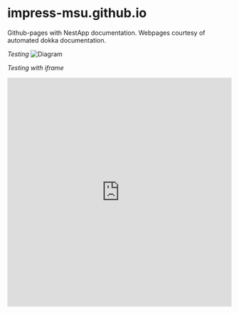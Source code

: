 # impress-msu.github.io
Github-pages with NestApp documentation. Webpages courtesy of automated dokka documentation.


_Testing_
![Diagram](http://impress-msu.github.io/impress-msu.github.io/Drawio-Diagrams/Nest%20Behavioral%20Diagrams%20Fall-2020.drawio.svg)


_Testing with iframe_
<iframe frameborder="0" style="width:100%;height:516px" src="https://app.diagrams.net/?chrome=0&gapi=0&db=0&url=https%3A%2F%2Fraw.githubusercontent.com%2Fimpress-msu%2Fimpress-msu.github.io%2Fmain%2FDrawio-Diagrams%2FNest%2520Behavioral%2520Diagrams%2520Fall-2020.html#Uhttps%3A%2F%2Fraw.githubusercontent.com%2Fimpress-msu%2Fimpress-msu.github.io%2Fmain%2FDrawio-Diagrams%2FNest%2520Behavioral%2520Diagrams%2520Fall-2020.html"></iframe>
